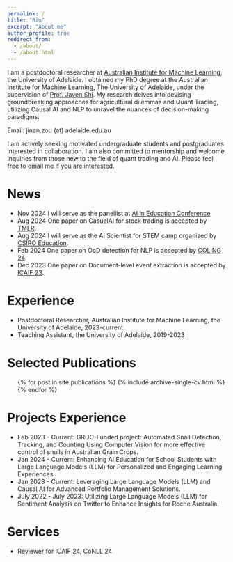 ```yaml
---
permalink: /
title: "Bio"
excerpt: "About me"
author_profile: true
redirect_from: 
  - /about/
  - /about.html
---
```

I am a postdoctoral researcher at [Australian Institute for Machine Learning](https://www.adelaide.edu.au/aiml/), the University of Adelaide. I obtained my PhD degree at the Australian Institute for Machine Learning, The University of Adelaide, under the supervision of [Prof. Javen Shi](https://cs.adelaide.edu.au/~javen/). My research delves into devising groundbreaking approaches for agricultural dilemmas and Quant Trading, utilizing Causal AI and NLP to unravel the nuances of decision-making paradigms.

Email: jinan.zou (at) adelaide.edu.au


I am actively seeking motivated undergraduate students and postgraduates interested in collaboration. I am also committed to mentorship and welcome inquiries from those new to the field of quant trading and AI. Please feel free to email me if you are interested. 

News
======
* Nov 2024 I will serve as the panellist at [AI in Education Conference](https://www.informa.com.au/event/conference/education/artificial-intelligence-in-education-conference/).
* Aug 2024 One paper on CasualAI for stock trading is accepted by [TMLR](https://jmlr.org/tmlr/).
* Aug 2024 I will serve as the AI Scientist for STEM camp organized by [CSIRO Education](https://www.csiro.au/en/education).
* Feb 2024 One paper on OoD detection for NLP is accepted by [COLING 24](https://lrec-coling-2024.org/).
* Dec 2023 One paper on Document-level event extraction is accepted by [ICAIF 23](https://ai-finance.org/icaif-23/).

Experience
======
* Postdoctoral Researcher, Australian Institute for Machine Learning, the University of Adelaide, 2023-current
* Teaching Assistant, the University of Adelaide, 2019-2023



Selected Publications
======
  <ul>{% for post in site.publications %}
    {% include archive-single-cv.html %}
  {% endfor %}</ul>

Projects Experience
======
* Feb 2023 - Current: GRDC-Funded project: Automated Snail Detection, Tracking, and Counting Using Computer Vision for more effective control of snails in Australian Grain Crops.
* Jan 2024 - Current: Enhancing AI Education for School Students with Large Language Models (LLM) for Personalized and Engaging Learning Experiences.
* Jan 2023 - Current: Leveraging Large Language Models (LLM) and Causal AI for Advanced Portfolio Management Solutions.
* July 2022 - July 2023: Utilizing Large Language Models (LLM) for Sentiment Analysis on Twitter to Enhance Insights for Roche Australia.


Services
======
* Reviewer for ICAIF 24, CoNLL 24
